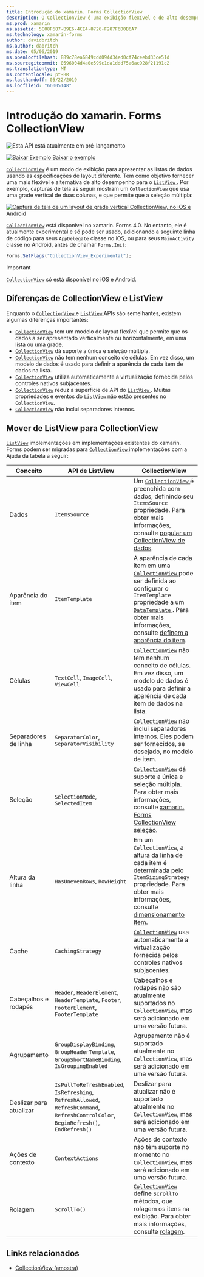 ```yaml
---
title: Introdução do xamarin. Forms CollectionView
description: O CollectionView é uma exibição flexível e de alto desempenho para apresentações de listas de dados usando as especificações de layout diferente.
ms.prod: xamarin
ms.assetid: 5C08F687-B9E6-4CE4-8726-F287F6D0B6A7
ms.technology: xamarin-forms
author: davidbritch
ms.author: dabritch
ms.date: 05/06/2019
ms.openlocfilehash: 889c78ea6849cdd094d34ed0cf74ceebd33ce51d
ms.sourcegitcommit: 0596004d4a0e599c1da1ddd75a6ac928f21191c2
ms.translationtype: MT
ms.contentlocale: pt-BR
ms.lasthandoff: 05/22/2019
ms.locfileid: "66005148"
---
```

# <a name="xamarinforms-collectionview-introduction"></a>Introdução do xamarin. Forms CollectionView

![](~/media/shared/preview.png "Esta API está atualmente em pré-lançamento")

[![Baixar Exemplo](~/media/shared/download.png) Baixar o exemplo](https://github.com/xamarin/xamarin-forms-samples/tree/master/UserInterface/CollectionViewDemos/)

[`CollectionView`](xref:Xamarin.Forms.CollectionView) é um modo de exibição para apresentar as listas de dados usando as especificações de layout diferente. Tem como objetivo fornecer uma mais flexível e alternativa de alto desempenho para o [ `ListView` ](xref:Xamarin.Forms.ListView). Por exemplo, capturas de tela as seguir mostram um `CollectionView` que usa uma grade vertical de duas colunas, e que permite que a seleção múltipla:

[![Captura de tela de um layout de grade vertical CollectionView, no iOS e Android](introduction-images/verticalgrid-multipleselection.png "CollectionView layout de grade vertical com seleção múltipla")](introduction-images/verticalgrid-multipleselection-large.png#lightbox "CollectionView layout de grade vertical com seleção múltipla")

[`CollectionView`](xref:Xamarin.Forms.CollectionView) está disponível no xamarin. Forms 4.0. No entanto, ele é atualmente experimental e só pode ser usado, adicionando a seguinte linha de código para seus `AppDelegate` classe no iOS, ou para seus `MainActivity` classe no Android, antes de chamar `Forms.Init`:

```csharp
Forms.SetFlags("CollectionView_Experimental");
```

> [!IMPORTANT]
> [`CollectionView`](xref:Xamarin.Forms.CollectionView) só está disponível no iOS e Android.

## <a name="collectionview-and-listview-differences"></a>Diferenças de CollectionView e ListView

Enquanto o [ `CollectionView` ](xref:Xamarin.Forms.CollectionView) e [ `ListView` ](xref:Xamarin.Forms.ListView) APIs são semelhantes, existem algumas diferenças importantes:

- [`CollectionView`](xref:Xamarin.Forms.CollectionView) tem um modelo de layout flexível que permite que os dados a ser apresentado verticalmente ou horizontalmente, em uma lista ou uma grade.
- [`CollectionView`](xref:Xamarin.Forms.CollectionView) dá suporte a única e seleção múltipla.
- [`CollectionView`](xref:Xamarin.Forms.CollectionView) não tem nenhum conceito de células. Em vez disso, um modelo de dados é usado para definir a aparência de cada item de dados na lista.
- [`CollectionView`](xref:Xamarin.Forms.CollectionView) utiliza automaticamente a virtualização fornecida pelos controles nativos subjacentes.
- [`CollectionView`](xref:Xamarin.Forms.CollectionView) reduz a superfície de API do [ `ListView` ](xref:Xamarin.Forms.ListView). Muitas propriedades e eventos do [ `ListView` ](xref:Xamarin.Forms.ListView) não estão presentes no `CollectionView`.
- [`CollectionView`](xref:Xamarin.Forms.CollectionView) não inclui separadores internos.

## <a name="move-from-listview-to-collectionview"></a>Mover de ListView para CollectionView

[`ListView`](xref:Xamarin.Forms.ListView) implementações em implementações existentes do xamarin. Forms podem ser migradas para [ `CollectionView` ](xref:Xamarin.Forms.CollectionView) implementações com a Ajuda da tabela a seguir:

| Conceito | API de ListView | CollectionView |
|---|---|---|
| Dados | `ItemsSource` | Um [ `CollectionView` ](xref:Xamarin.Forms.CollectionView) é preenchida com dados, definindo seu `ItemsSource` propriedade. Para obter mais informações, consulte [popular um CollectionView de dados](populate-data.md#populate-a-collectionview-with-data). |
| Aparência do item | `ItemTemplate` | A aparência de cada item em uma [ `CollectionView` ](xref:Xamarin.Forms.CollectionView) pode ser definida ao configurar o `ItemTemplate` propriedade a um [ `DataTemplate` ](xref:Xamarin.Forms.DataTemplate). Para obter mais informações, consulte [definem a aparência do item](populate-data.md#define-item-appearance). |
| Células | `TextCell`, `ImageCell`, `ViewCell` | [`CollectionView`](xref:Xamarin.Forms.CollectionView) não tem nenhum conceito de células. Em vez disso, um modelo de dados é usado para definir a aparência de cada item de dados na lista. |
| Separadores de linha | `SeparatorColor`, `SeparatorVisibility` | [`CollectionView`](xref:Xamarin.Forms.CollectionView) não inclui separadores internos. Eles podem ser fornecidos, se desejado, no modelo de item. |
| Seleção | `SelectionMode`, `SelectedItem` | [`CollectionView`](xref:Xamarin.Forms.CollectionView) dá suporte a única e seleção múltipla. Para obter mais informações, consulte [xamarin. Forms CollectionView seleção](selection.md). |
| Altura da linha | `HasUnevenRows`, `RowHeight` | Em um `CollectionView`, a altura da linha de cada item é determinada pelo `ItemSizingStrategy` propriedade. Para obter mais informações, consulte [dimensionamento Item](layout.md#item-sizing).|
| Cache | `CachingStrategy` | [`CollectionView`](xref:Xamarin.Forms.CollectionView) usa automaticamente a virtualização fornecida pelos controles nativos subjacentes. |
| Cabeçalhos e rodapés | `Header`, `HeaderElement`, `HeaderTemplate`, `Footer`, `FooterElement`, `FooterTemplate` | Cabeçalhos e rodapés não são atualmente suportados no `CollectionView`, mas será adicionado em uma versão futura.|
| Agrupamento | `GroupDisplayBinding`, `GroupHeaderTemplate`, `GroupShortNameBinding`, `IsGroupingEnabled` | Agrupamento não é suportado atualmente no `CollectionView`, mas será adicionado em uma versão futura. |
| Deslizar para atualizar | `IsPullToRefreshEnabled`, `IsRefreshing`, `RefreshAllowed`, `RefreshCommand`, `RefreshControlColor`, `BeginRefresh()`, `EndRefresh()` | Deslizar para atualizar não é suportado atualmente no `CollectionView`, mas será adicionado em uma versão futura. |
| Ações de contexto | `ContextActions` | Ações de contexto não têm suporte no momento no `CollectionView`, mas será adicionado em uma versão futura. |
| Rolagem | `ScrollTo()` | [`CollectionView`](xref:Xamarin.Forms.CollectionView) define `ScrollTo` métodos, que rolagem os itens na exibição. Para obter mais informações, consulte [rolagem](scrolling.md). |

## <a name="related-links"></a>Links relacionados

- [CollectionView (amostra)](https://github.com/xamarin/xamarin-forms-samples/tree/master/UserInterface/CollectionViewDemos/)
